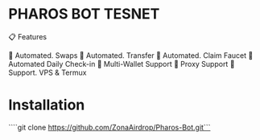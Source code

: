 # PHAROS BOT TESNET 

 📋 Features
 
🚀 Automated. Swaps
🚀 Automated. Transfer 
🚀 Automated. Claim Faucet 
🚀 Automated Daily Check-in
🚀 Multi-Wallet Support
🚀 Proxy Support
🚀 Support. VPS & Termux 

 # Installation

````git clone https://github.com/ZonaAirdrop/Pharos-Bot.git```
